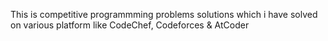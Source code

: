 This is competitive programmming problems solutions which i have solved on various platform like CodeChef, Codeforces & AtCoder
